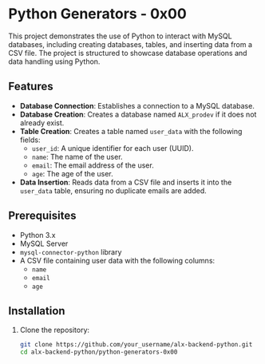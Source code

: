 # Python Generators - 0x00

This project demonstrates the use of Python to interact with MySQL databases, including creating databases, tables, and inserting data from a CSV file. The project is structured to showcase database operations and data handling using Python.

## Features

- **Database Connection**: Establishes a connection to a MySQL database.
- **Database Creation**: Creates a database named `ALX_prodev` if it does not already exist.
- **Table Creation**: Creates a table named `user_data` with the following fields:
  - `user_id`: A unique identifier for each user (UUID).
  - `name`: The name of the user.
  - `email`: The email address of the user.
  - `age`: The age of the user.
- **Data Insertion**: Reads data from a CSV file and inserts it into the `user_data` table, ensuring no duplicate emails are added.

## Prerequisites

- Python 3.x
- MySQL Server
- `mysql-connector-python` library
- A CSV file containing user data with the following columns:
  - `name`
  - `email`
  - `age`

## Installation

1. Clone the repository:
   ```bash
   git clone https://github.com/your_username/alx-backend-python.git
   cd alx-backend-python/python-generators-0x00